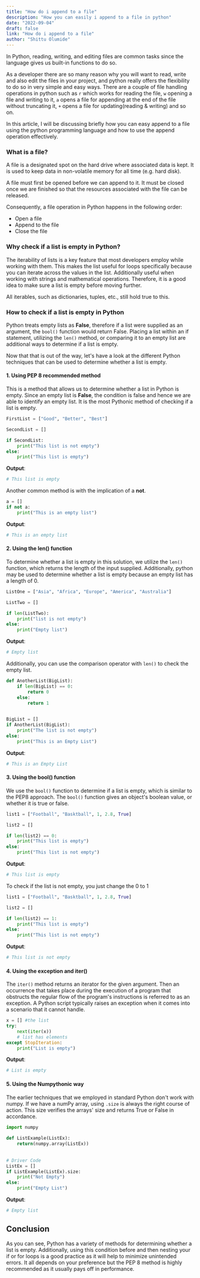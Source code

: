 ```yaml
---
title: "How do i append to a file"
description: "How you can easily i append to a file in python"
date: "2022-09-04"
draft: false
link: "How do i append to a file"
author: "Shittu Olumide"
---
```


In Python, reading, writing, and editing files are common tasks since the language gives us built-in functions to do so. 

As a developer there are so many reason why you will want to read, write and also edit the files in your project, and python really offers the flexibility to do so in very simple and easy ways. There are a couple of file handling operations in python such as `r` which works for reading the file, `w` opening a file and writing to it, `a` opens a file for appending at the end of the file without truncating it, `+` opens a file for updating(reading & writing) and so on.

In this article, I will be discussing briefly how you can easy append to a file using the python programming language and how to use the append operation effectively.

### What is a file?
A file is a designated spot on the hard drive where associated data is kept. It is used to keep data in non-volatile memory for all time (e.g. hard disk). 

A file must first be opened before we can append to it. It must be closed once we are finished so that the resources associated with the file can be released.

Consequently, a file operation in Python happens in the following order:
- Open a file
- Append to the file
- Close the file


### Why check if a list is empty in Python?
The iterability of lists is a key feature that most developers employ while working with them. This makes the list useful for loops specifically because you can iterate across the values in the list. Additionally useful when working with strings and mathematical operations. Therefore, it is a good idea to make sure a list is empty before moving further.

All iterables, such as dictionaries, tuples, etc., still hold true to this.

### How to check if a list is empty in Python
Python treats empty lists as **False**, therefore if a list were supplied as an argument, the `bool()` function would return False. Placing a list within an if statement, utilizing the `len()` method, or comparing it to an empty list are additional ways to determine if a list is empty.

Now that that is out of the way, let's have a look at the different Python techniques that can be used to determine whether a list is empty.


#### 1. Using PEP 8 recommended method
This is a method that allows us to determine whether a list in Python is empty. Since an empty list is **False**, the condition is false and hence we are able to identify an empty list. It is the most Pythonic method of checking if a list is empty. 

```python
FirstList = ["Good", "Better", "Best"]

SecondList = []

if SecondList:
    print("This list is not empty")
else:
    print("This list is empty")

```

**Output**:
```python
# This list is empty
```

Another common method is with the implication of a **not**.

```python
a = []
if not a:
    print("This is an empty list")

```

**Output**:
```python
# This is an empty list
```

#### 2. Using the len() function
To determine whether a list is empty in this solution, we utilize the `len()` function, which returns the length of the input supplied. Additionally, python may be used to determine whether a list is empty because an empty list has a length of 0.

```python
ListOne = ["Asia", "Africa", "Europe", "America", "Australia"]

ListTwo = []

if len(ListTwo):
    print("list is not empty")
else:
    print("Empty list")

```

**Output**:
```python
# Empty list
```

Additionally, you can use the comparison operator with `len()` to check the empty list.
```python
def AnotherList(BigList):
    if len(BigList) == 0:
        return 0
    else:
        return 1
 

BigList = []
if AnotherList(BigList):
    print("The list is not empty")
else:
    print("This is an Empty List")

```

**Output**:
```python
# This is an Empty List
```

#### 3. Using the bool() function
We use the `bool()` function to determine if a list is empty, which is similar to the PEP8 approach. The `bool()` function gives an object's boolean value, or whether it is true or false.

```python
list1 = ["Football", "Basktball", 1, 2.8, True]

list2 = []

if len(list2) == 0:
    print("This list is empty")
else:
    print("This list is not empty")

```
**Output**:
```python
# This list is empty
```
To check if the list is not empty, you just change the 0 to 1

```python
list1 = ["Football", "Basktball", 1, 2.8, True]

list2 = []

if len(list2) == 1:
    print("This list is empty")
else:
    print("This list is not empty")

```
**Output**:
```python
# This list is not empty
```

#### 4. Using the exception and iter()
The `iter()` method returns an iterator for the given argument. Then an occurrence that takes place during the execution of a program that obstructs the regular flow of the program's instructions is referred to as an exception. A Python script typically raises an exception when it comes into a scenario that it cannot handle.

```python
x = [] #the list
try:
    next(iter(x))
    # list has elements
except StopIteration:
    print("List is empty")

```

**Output**:
```python
# List is empty
```

#### 5. Using the Numpythonic way
The earlier techniques that we employed in standard Python don't work with numpy. If we have a numPy array, using `.size` is always the right course of action. This size verifies the arrays' size and returns True or False in accordance.

```python
import numpy
 
def ListExample(ListEx):
    return(numpy.array(ListEx))
 
 
# Driver Code
ListEx = []
if ListExample(ListEx).size:
    print("Not Empty")
else:
    print("Empty List")

```

**Output**:
```python
# Empty list
```

## Conclusion

As you can see, Python has a variety of methods for determining whether a list is empty. Additionally, using this condition before and then nesting your if or for loops is a good practice as it will help to minimize unintended errors. It all depends on your preference but the PEP 8 method is highly recommended as it usually pays off in performance.






